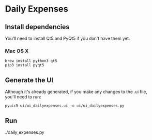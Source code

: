 # Daily Expenses

## Install dependencies

You'll need to install Qt5 and PyQt5 if you don't have them yet.

### Mac OS X
```
brew install python3 qt5
pip3 install pyqt5
```

## Generate the UI

Although it's already generated, if you make any changes to the .ui file, you'll
need to run:
```
pyuic5 ui/ui_dailyexpenses.ui -o ui/ui_dailyexpenses.py
```

## Run

./daily_expenses.py

